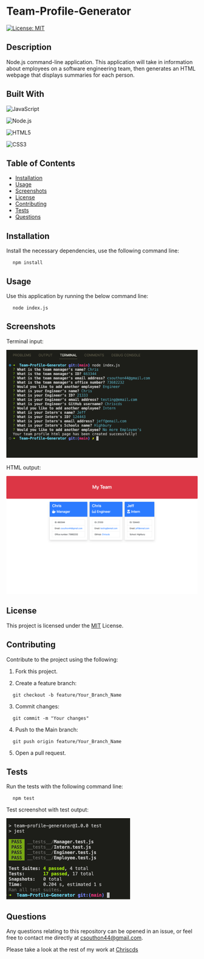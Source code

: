 
# Team-Profile-Generator

[![License: MIT](https://img.shields.io/badge/License-MIT-yellow.svg)](https://opensource.org/licenses/MIT)

## Description
Node.js command-line application. This application will take in information about employees on a software engineering team, then generates an HTML webpage that displays summaries for each person.

## Built With

![JavaScript](https://img.shields.io/badge/JavaScript-F7DF1E?style=for-the-badge&logo=javascript&logoColor=black)

![Node.js](https://img.shields.io/badge/Node.js-43853D?style=for-the-badge&logo=node.js&logoColor=white)

![HTML5](https://img.shields.io/badge/HTML5-E34F26?style=for-the-badge&logo=html5&logoColor=white)

![CSS3](https://img.shields.io/badge/CSS3-1572B6?style=for-the-badge&logo=css3&logoColor=white)

## Table of Contents
- [Installation](#Installation)
- [Usage](#Usage)
- [Screenshots](#Screenshots)
- [License](#License)
- [Contributing](#Contributing)
- [Tests](#Tests)
- [Questions](#Questions)

## Installation

Install the necessary dependencies, use the following command line:

<pre>
  <code>npm install</code>
</pre>

## Usage

Use this application by running the below command line:

<pre>
  <code>node index.js</code>
</pre>

## Screenshots

Terminal input:

![Input-screenshot](assets/team-profile-input.png)

HTML output:

![HTML-output-screenshot](assets/team-profile.png)

## License

This project is licensed under the [MIT](https://opensource.org/licenses/MIT) License.

## Contributing

Contribute to the project using the following:

1. Fork this project.

2. Create a feature branch:

<pre>
  <code>git checkout -b feature/Your_Branch_Name</code>
</pre>

3. Commit changes:

<pre>
  <code>git commit -m "Your changes"</code>
</pre>

4. Push to the Main branch:

<pre>
  <code>git push origin feature/Your_Branch_Name</code>
</pre>

5. Open a pull request.


## Tests

Run the tests with the following command line:
<pre>
  <code>npm test</code>
</pre>

Test screenshot with test output:

![Test-screenshot](__tests__/test-screenshot.png)

## Questions

Any questions relating to this repository can be opened in an issue, or feel free to contact me 
directly at csouthon44@gmail.com.

Please take a look at the rest of my work at [Chriscds](https://github.com/Chriscds)

